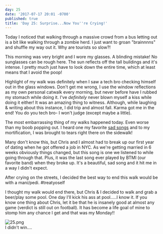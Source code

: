 ```yaml
---
day: 25
date: '2017-07-17 20:01 -0700'
published: true
title: 'Day 25: Surprise...Now You''re Crying!'
---
```

Today I noticed that walking through a massive crowd from a bus letting out is a bit like walking through a zombie herd. I just want to groan "brainnnns" and shuffle my way out it. Why are tourists so slow?!

This morning was very bright and I wore my glasses. A blinding mistake! No sunglasses can be rough here. The sun reflects off the tall buildings and it's intense. I pretty much just have to look down the entire time, which at least means that I avoid the poop!

Highlight of my walk was definitely when I saw a tech bro checking himself out in the glass windows. Don't get me wrong, I use the window reflections as my own personal catwalk every morning, but never before have I rubbed my stomach while doing it. I've *definitely* never blown myself a kiss while doing it either! It was an amazing thing to witness. Although, while laughing & writing about this instance, I did trip and almost fall. Karma got me in the end! You do you tech bro- I won't judge (except maybe a little). 

The most embarrassing thing of my walks happened today. Even worse than my boob popping out. I heard one my favorite [sad songs](https://www.youtube.com/watch?v=f_HDT-w5kms) and to my mortification, I was brought to tears right there on the sidewalk! 

Many don't know this, but Chris and I almost had to break up our first year of dating when he got offered a job in NYC. As we're getting married in 6 weeks obviously things changed, but this song is one we listened to while going through that. Plus, it was the last song ever played by BTMI (our favorite band) when they broke up. It's a beautiful, sad song and it hit me in a way I didn't expect.

After crying on the streets, I decided the best way to end this walk would be with a mani/pedi. #treatyoself 

I thought my walk would end there, but Chris & I decided to walk and grab a beer/play some pool. One day I'll kick his ass at pool.....I know it. If you know one thing about Chris, let it be that he is insanely good at almost any game (verdict is still out on football). It has become a life goal of mine to stomp him any chance I get and that was my Monday!! 

![25.png]({{site.baseurl}}/images/25.png)   
I didn't win....
